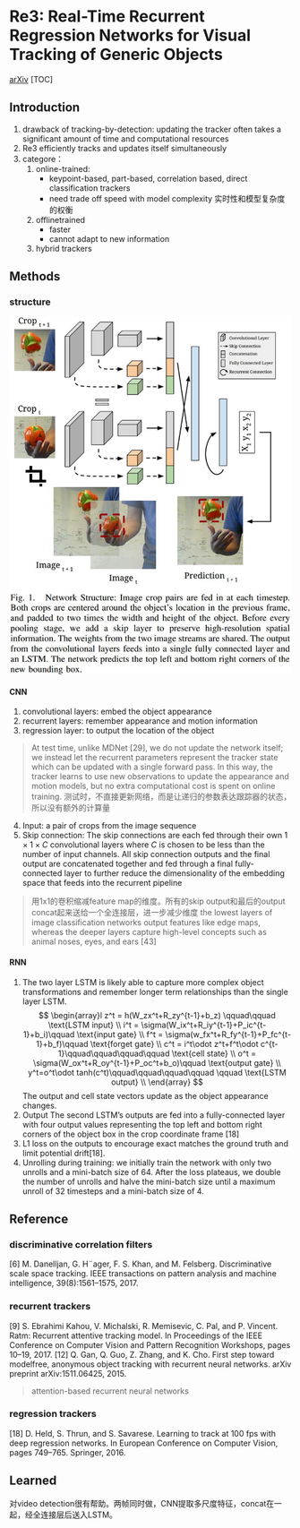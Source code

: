 # Re3: Real-Time Recurrent Regression Networks for Visual Tracking of Generic Objects
[arXiv](https://arxiv.org/abs/1705.06368)
[TOC]

## Introduction
1. drawback of tracking-by-detection: updating the tracker often takes a significant amount of time and computational resources
2. Re3 efficiently tracks and updates itself simultaneously
3. categore：
    1. online-trained:
       * keypoint-based, part-based, correlation based, direct classification trackers
       * need trade off speed with model complexity 实时性和模型复杂度的权衡
    2. offlinetrained
       * faster
       * cannot adapt to new information
    3. hybrid trackers

## Methods
### structure
![Re3](./.assets/Re3.jpg)
#### CNN
1. convolutional layers: embed the object appearance
2. recurrent layers: remember appearance and motion information
3. regression layer: to output the location of the object
> At test time, unlike MDNet [29], we do not update the network itself; we instead let the recurrent parameters represent the tracker state which can be updated with a single forward pass. In this way, the tracker learns to use new observations to update the appearance and motion models, but no extra computational cost is spent on online training.
测试时，不直接更新网络，而是让递归的参数表达跟踪器的状态，所以没有额外的计算量

4. Input: a pair of crops from the image sequence
5. Skip connection: The skip connections are each fed through their own
$1\times 1\times C$ convolutional layers where $C$ is chosen to be less than the number of input channels. All skip connection outputs and the final output are concatenated together and fed through a final fully-connected layer to further reduce the dimensionality of the embedding space that feeds into the recurrent pipeline
> 用1x1的卷积缩减feature map的维度。所有的skip output和最后的output concat起来送给一个全连接层，进一步减少维度
> the lowest layers of image classification networks output features like edge maps, whereas the deeper layers capture high-level concepts such as animal noses,
eyes, and ears [43]

#### RNN
1. The two layer LSTM is likely able to capture more complex object transformations and remember longer term relationships than the single layer LSTM.
$$
\begin{array}l
z^t = h(W_zx^t+R_zy^{t-1}+b_z)   \qquad\qquad \text{LSTM input} \\
i^t = \sigma(W_ix^t+R_iy^{t-1}+P_ic^{t-1}+b_i)\qquad \text{input gate} \\
f^t = \sigma(w_fx^t+R_fy^{t-1}+P_fc^{t-1}+b_f)\qquad \text{forget gate} \\
c^t = i^t\odot z^t+f^t\odot c^{t-1}\qquad\qquad\qquad\qquad \text{cell state} \\
o^t = \sigma(W_ox^t+R_oy^{t-1}+P_oc^t+b_o)\qquad \text{output gate} \\
y^t=o^t\odot tanh(c^t)\qquad\qquad\qquad\qquad \qquad \text{LSTM output} \\
\end{array}
$$
The output and cell state vectors update as the object appearance changes.
2. Output The second LSTM’s outputs are fed into a fully-connected layer with four output values representing the top left and bottom right corners of the object box in the crop coordinate frame [18]
3. L1 loss on the outputs to encourage exact matches the ground truth and
limit potential drift[18].
3. Unrolling during training: we initially train the network with only two unrolls and a mini-batch size of 64. After the loss plateaus, we double the number of unrolls and halve the mini-batch size until a maximum unroll of 32 timesteps and a mini-batch size of 4.

## Reference
### discriminative correlation filters
[6] M. Danelljan, G. H¨ager, F. S. Khan, and M. Felsberg. Discriminative scale space tracking. IEEE transactions on pattern analysis and machine intelligence, 39(8):1561–1575, 2017.

### recurrent trackers
[9] S. Ebrahimi Kahou, V. Michalski, R. Memisevic, C. Pal, and P. Vincent. Ratm: Recurrent attentive tracking model. In Proceedings of the IEEE Conference on Computer Vision and Pattern Recognition Workshops, pages 10–19, 2017.
[12] Q. Gan, Q. Guo, Z. Zhang, and K. Cho. First step toward modelfree, anonymous object tracking with recurrent neural networks. arXiv preprint arXiv:1511.06425, 2015.
>  attention-based recurrent neural networks

### regression trackers
[18] D. Held, S. Thrun, and S. Savarese. Learning to track at 100 fps with deep regression networks. In European Conference on Computer Vision, pages 749–765. Springer, 2016.

## Learned
对video detection很有帮助。两帧同时做，CNN提取多尺度特征，concat在一起，经全连接层后送入LSTM。
